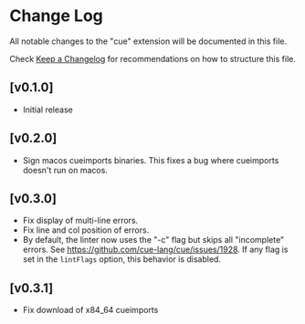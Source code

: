 # Change Log

All notable changes to the "cue" extension will be documented in this file.

Check [Keep a Changelog](http://keepachangelog.com/) for recommendations on how to structure this file.

## [v0.1.0]

-   Initial release

## [v0.2.0]

-   Sign macos cueimports binaries. This fixes a bug where cueimports doesn't run on macos.

## [v0.3.0]

-   Fix display of multi-line errors.
-   Fix line and col position of errors.
-   By default, the linter now uses the "-c" flag but skips all "incomplete" errors. See https://github.com/cue-lang/cue/issues/1928.
    If any flag is set in the `lintFlags` option, this behavior is disabled.

## [v0.3.1]

-   Fix download of x84_64 cueimports
